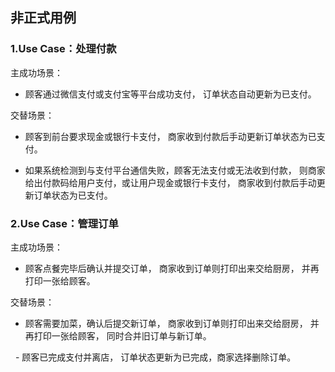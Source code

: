 ## 非正式用例
### 1.Use Case：处理付款

主成功场景：
   - 顾客通过微信支付或支付宝等平台成功支付，
订单状态自动更新为已支付。

交替场景：
   - 顾客到前台要求现金或银行卡支付，
   商家收到付款后手动更新订单状态为已支付。
        
   - 如果系统检测到与支付平台通信失败，顾客无法支付或无法收到付款，
   则商家给出付款码给用户支付，或让用户现金或银行卡支付，
   商家收到付款后手动更新订单状态为已支付。
        
        
### 2.Use Case：管理订单

主成功场景：
   - 顾客点餐完毕后确认并提交订单，
     商家收到订单则打印出来交给厨房，
     并再打印一张给顾客。

交替场景：
   - 顾客需要加菜，确认后提交新订单，
     商家收到订单则打印出来交给厨房，
     并再打印一张给顾客，
     同时合并旧订单与新订单。
     
   - 顾客已完成支付并离店，
     订单状态更新为已完成，商家选择删除订单。
 
          
         


        
  
